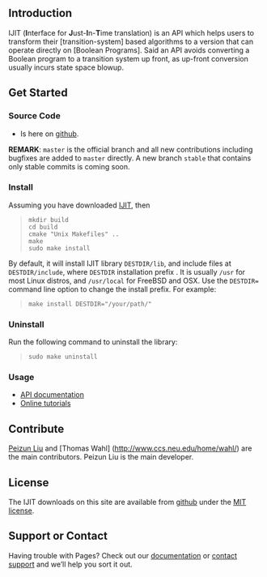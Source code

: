 ## Introduction
IJIT (**I**nterface for **J**ust-**I**n-**T**ime translation) is an API 
which helps users to transform their [transition-system] based algorithms 
to a version that can operate directly on [Boolean Programs]. Said an API 
avoids converting a Boolean program to a transition system up front, as 
up-front conversion usually incurs state space blowup.

## Get Started

### Source Code
* Is here on [github](https://github.com/lpzun/ijit).

**REMARK**: `master` is the official branch and all new contributions 
including bugfixes are added to `master` directly. A new branch `stable` 
that contains only stable commits is coming soon.

### Install
Assuming you have downloaded [IJIT](https://github.com/lpzun/ijit), then 

>     mkdir build
>     cd build
>     cmake "Unix Makefiles" ..
>     make
>     sudo make install

By default, it will install IJIT library `DESTDIR/lib`, and include files at 
`DESTDIR/include`, where `DESTDIR` installation prefix . It is usually `/usr` 
for most Linux distros, and `/usr/local` for FreeBSD and OSX. Use the `DESTDIR=` 
command line option to change the install prefix. For example:

>     make install DESTDIR="/your/path/"

### Uninstall
Run the following command to uninstall the library:

>     sudo make uninstall

### Usage
* [API documentation](https://github.com/lpzun/ijit/wiki/Documentation)
* [Online tutorials](https://github.com/lpzun/ijit/wiki/Tutorial)


## Contribute
[Peizun Liu](https://github.com/lpzun) and [Thomas Wahl] (http://www.ccs.neu.edu/home/wahl/) are the main contributors. Peizun Liu is the main developer. 

## License
The IJIT downloads on this site are available from [github](https://github.com/lpzun/ijit) under the [MIT license](https://github.com/lpzun/ijit/blob/master/LICENSE).

## Support or Contact
Having trouble with Pages? Check out our [documentation](http://lpzun.github.io/ijit/) or [contact support](http://www.ccs.neu.edu/home/lpzun/) and we’ll help you sort it out.
